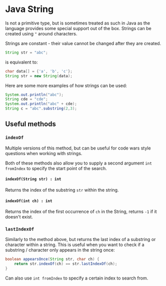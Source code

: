 # Java String

Is not a primitive type, but is sometimes treated as such in Java as the language provides some special support out of the box. Strings can be created using `"` around characters.

Strings are constant - their value cannot be changed after they are created.

```java
String str = "abc";
```

is equivalent to:

```java
char data[] = {'a', 'b', 'c'};
String str = new String(data);
```

Here are some more examples of how strings can be used:

```java
System.out.println("abc");
String cde = "cde";
System.out.println("abc" + cde);
String c = "abc".substring(2,3);
```

## Useful methods

### `indexOf`

Multiple versions of this method, but can be useful for code wars style questions when working with strings.

Both of these methods also allow you to supply a second argument `int fromIndex` to specify the start point of the search.

#### `indexOf(String str) : int`

Returns the index of the substring `str` within the string.

#### `indexOf(int ch) : int`

Returns the index of the first occurrence of `ch` in the String, returns `-1` if it doesn't exist. 


### `lastIndexOf`

Similarly to the method above, but returns the last index of a substring or character within a string. This is useful when you want to check if a substring / character only appears in the string once:

```java
boolean appearsOnce(String str, char ch) {
    return str.indexOf(ch) == str.lastIndexOf(ch);
}
```

Can also use `int fromIndex` to specify a certain index to search from.



